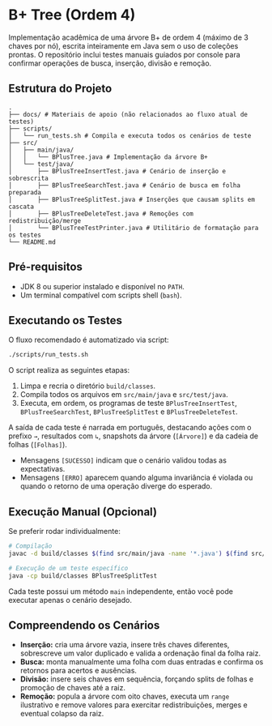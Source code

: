 # B+ Tree (Ordem 4)

Implementação acadêmica de uma árvore B+ de ordem 4 (máximo de 3 chaves por nó), escrita inteiramente em Java sem o uso de coleções prontas. O repositório inclui testes manuais guiados por console para confirmar operações de busca, inserção, divisão e remoção.

## Estrutura do Projeto

```
.
├── docs/ # Materiais de apoio (não relacionados ao fluxo atual de testes)
├── scripts/
│   └── run_tests.sh # Compila e executa todos os cenários de teste
├── src/
│   ├── main/java/
│   │   └── BPlusTree.java # Implementação da árvore B+
│   └── test/java/
│       ├── BPlusTreeInsertTest.java # Cenário de inserção e sobrescrita
│       ├── BPlusTreeSearchTest.java # Cenário de busca em folha preparada
│       ├── BPlusTreeSplitTest.java # Inserções que causam splits em cascata
│       ├── BPlusTreeDeleteTest.java # Remoções com redistribuição/merge
│       └── BPlusTreeTestPrinter.java # Utilitário de formatação para os testes
└── README.md
```

## Pré-requisitos

- JDK 8 ou superior instalado e disponível no `PATH`.
- Um terminal compatível com scripts shell (`bash`).

## Executando os Testes

O fluxo recomendado é automatizado via script:

```bash
./scripts/run_tests.sh
```

O script realiza as seguintes etapas:

1. Limpa e recria o diretório `build/classes`.
2. Compila todos os arquivos em `src/main/java` e `src/test/java`.
3. Executa, em ordem, os programas de teste `BPlusTreeInsertTest`, `BPlusTreeSearchTest`, `BPlusTreeSplitTest` e `BPlusTreeDeleteTest`.

A saída de cada teste é narrada em português, destacando ações com o prefixo `→`, resultados com `↳`, snapshots da árvore (`[Árvore]`) e da cadeia de folhas (`[Folhas]`).

- Mensagens `[SUCESSO]` indicam que o cenário validou todas as expectativas.
- Mensagens `[ERRO]` aparecem quando alguma invariância é violada ou quando o retorno de uma operação diverge do esperado.

## Execução Manual (Opcional)

Se preferir rodar individualmente:

```bash
# Compilação
javac -d build/classes $(find src/main/java -name '*.java') $(find src/test/java -name '*.java')

# Execução de um teste específico
java -cp build/classes BPlusTreeSplitTest
```

Cada teste possui um método `main` independente, então você pode executar apenas o cenário desejado.

## Compreendendo os Cenários

- **Inserção:** cria uma árvore vazia, insere três chaves diferentes, sobrescreve um valor duplicado e valida a ordenação final da folha raiz.
- **Busca:** monta manualmente uma folha com duas entradas e confirma os retornos para acertos e ausências.
- **Divisão:** insere seis chaves em sequência, forçando splits de folhas e promoção de chaves até a raiz.
- **Remoção:** popula a árvore com oito chaves, executa um `range` ilustrativo e remove valores para exercitar redistribuições, merges e eventual colapso da raiz.
